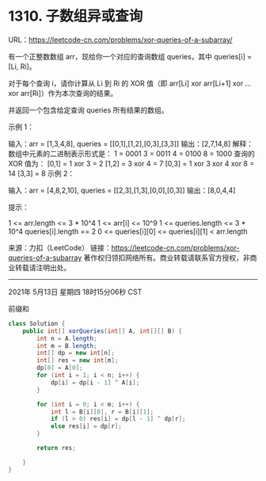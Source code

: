 # 1310. 子数组异或查询

URL：https://leetcode-cn.com/problems/xor-queries-of-a-subarray/

有一个正整数数组 arr，现给你一个对应的查询数组 queries，其中 queries[i] = [Li, Ri]。

对于每个查询 i，请你计算从 Li 到 Ri 的 XOR 值（即 arr[Li] xor arr[Li+1] xor ... xor arr[Ri]）作为本次查询的结果。

并返回一个包含给定查询 queries 所有结果的数组。

 

示例 1：

输入：arr = [1,3,4,8], queries = [[0,1],[1,2],[0,3],[3,3]]
输出：[2,7,14,8] 
解释：
数组中元素的二进制表示形式是：
1 = 0001 
3 = 0011 
4 = 0100 
8 = 1000 
查询的 XOR 值为：
[0,1] = 1 xor 3 = 2 
[1,2] = 3 xor 4 = 7 
[0,3] = 1 xor 3 xor 4 xor 8 = 14 
[3,3] = 8
示例 2：

输入：arr = [4,8,2,10], queries = [[2,3],[1,3],[0,0],[0,3]]
输出：[8,0,4,4]


提示：

1 <= arr.length <= 3 * 10^4
1 <= arr[i] <= 10^9
1 <= queries.length <= 3 * 10^4
queries[i].length == 2
0 <= queries[i][0] <= queries[i][1] < arr.length

来源：力扣（LeetCode）
链接：https://leetcode-cn.com/problems/xor-queries-of-a-subarray
著作权归领扣网络所有。商业转载请联系官方授权，非商业转载请注明出处。

---

2021年 5月13日 星期四 18时15分06秒 CST

前缀和

```java
class Solution {
    public int[] xorQueries(int[] A, int[][] B) {
        int n = A.length;
        int m = B.length;
        int[] dp = new int[n];
        int[] res = new int[m];
        dp[0] = A[0];
        for (int i = 1; i < n; i++) {
            dp[i] = dp[i - 1] ^ A[i];
        }

        for (int i = 0; i < m; i++) {
            int l = B[i][0], r = B[i][1];
            if (l > 0) res[i] = dp[l - 1] ^ dp[r];
            else res[i] = dp[r];
        }

        return res;

    }
}
```

